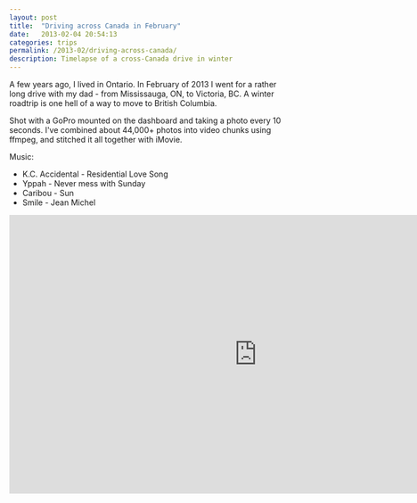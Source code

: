 ```yaml
---
layout: post
title:  "Driving across Canada in February"
date:   2013-02-04 20:54:13
categories: trips
permalink: /2013-02/driving-across-canada/
description: Timelapse of a cross-Canada drive in winter
---
```

A few years ago, I lived in Ontario. In February of 2013 I went for a rather long drive with my dad - from Mississauga, ON, to Victoria, BC. A winter roadtrip is one hell of a way to move to British Columbia.

Shot with a GoPro mounted on the dashboard and taking a photo every 10 seconds. I've combined about 44,000+ photos into video chunks using ffmpeg, and stitched it all together with iMovie.

Music:

- K.C. Accidental - Residential Love Song
- Yppah - Never mess with Sunday
- Caribou - Sun
- Smile - Jean Michel

<iframe width="888px" height="500px" src="https://www.youtube.com/embed/HiOFn6qZXsI" frameborder="0" allowfullscreen></iframe>        
